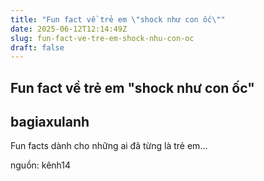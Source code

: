 ```yaml
---
title: "Fun fact về trẻ em \"shock như con ốc\""
date: 2025-06-12T12:14:49Z
slug: fun-fact-ve-tre-em-shock-nhu-con-oc
draft: false
---
```


## Fun fact về trẻ em "shock như con ốc"

## bagiaxulanh

Fun facts dành cho những ai đã từng là trẻ em...​ 









































nguồn: kênh14